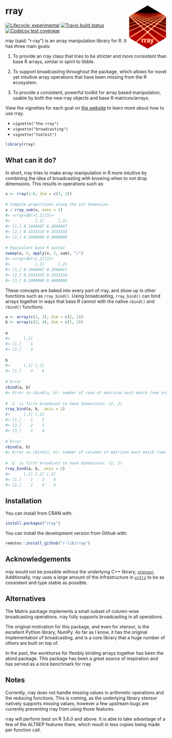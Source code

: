 
<!-- README.md is generated from README.Rmd. Please edit that file -->

# rray <a href='https:/rray.r-lib.org'><img src='man/figures/logo.png' align="right" height="139" /></a>

<!-- badges: start -->

[![Lifecycle:
experimental](https://img.shields.io/badge/lifecycle-experimental-orange.svg)](https://www.tidyverse.org/lifecycle/#experimental)
[![Travis build
status](https://travis-ci.org/r-lib/rray.svg?branch=master)](https://travis-ci.org/r-lib/rray)
[![Codecov test
coverage](https://codecov.io/gh/r-lib/rray/branch/master/graph/badge.svg)](https://codecov.io/gh/r-lib/rray?branch=master)
<!-- badges: end -->

rray (said: “r-ray”) is an array manipulation library for R. It has
three main goals:

1)  To provide an rray class that tries to be stricter and more
    consistent than base R arrays, similar in spirit to tibble.

2)  To support broadcasting throughout the package, which allows for
    novel yet intuitive array operations that have been missing from the
    R ecosystem.

3)  To provide a consistent, powerful toolkit for array based
    manipulation, usable by both the new rray objects and base R
    matrices/arrays.

View the vignettes for each goal on [the
website](https://rray.r-lib.org) to learn more about how to use rray.

  - `vignette("the-rray")`
  - `vignette("broadcasting")`
  - `vignette("toolkit")`

<!-- end list -->

``` r
library(rray)
```

## What can it do?

In short, rray tries to make array manipulation in R more intuitive by
combining the idea of broadcasting with knowing when to *not* drop
dimensions. This results in operations such as:

``` r
x <- rray(1:6, dim = c(3, 2))

# Compute proportions along the 1st dimension
x / rray_sum(x, axes = 1)
#> <rray<dbl>[,2][3]>
#>           [,1]      [,2]
#> [1,] 0.1666667 0.2666667
#> [2,] 0.3333333 0.3333333
#> [3,] 0.5000000 0.4000000

# Equivalent base R syntax
sweep(x, 2, apply(x, 2, sum), "/")
#> <rray<dbl>[,2][3]>
#>           [,1]      [,2]
#> [1,] 0.1666667 0.2666667
#> [2,] 0.3333333 0.3333333
#> [3,] 0.5000000 0.4000000
```

These concepts are baked into every part of rray, and show up in other
functions such as `rray_bind()`. Using broadcasting, `rray_bind()` can
bind arrays together in ways that base R cannot with the native
`cbind()` and `rbind()` functions.

``` r
a <- array(c(1, 2), dim = c(2, 1))
b <- array(c(3, 4), dim = c(1, 2))

a
#>      [,1]
#> [1,]    1
#> [2,]    2

b
#>      [,1] [,2]
#> [1,]    3    4

# Error
cbind(a, b)
#> Error in cbind(a, b): number of rows of matrices must match (see arg 2)

# `a` is first broadcast to have dimensions: (2, 2)
rray_bind(a, b, .axis = 1)
#>      [,1] [,2]
#> [1,]    1    1
#> [2,]    2    2
#> [3,]    3    4

# Error
rbind(a, b)
#> Error in rbind(a, b): number of columns of matrices must match (see arg 2)

# `b` is first broadcast to have dimensions: (2, 2)
rray_bind(a, b, .axis = 2)
#>      [,1] [,2] [,3]
#> [1,]    1    3    4
#> [2,]    2    3    4
```

## Installation

You can install from CRAN with:

``` r
install.packages("rray")
```

You can install the development version from Github with:

``` r
remotes::install_github("r-lib/rray")
```

## Acknowledgements

rray would not be possible without the underlying C++ library,
[`xtensor`](https://github.com/QuantStack/xtensor). Additionally, rray
uses a large amount of the infrastructure in
[`vctrs`](https://github.com/r-lib/vctrs) to be as consistent and type
stable as possible.

## Alternatives

The Matrix package implements a small subset of column-wise broadcasting
operations. rray fully supports broadcasting in all operations.

The original motivation for this package, and even for xtensor, is the
excellent Python library, NumPy. As far as I know, it has the original
implementation of broadcasting, and is a core library that a huge number
of others are built on top of.

In the past, the workhorse for flexibly binding arrays together has been
the abind package. This package has been a great source of inspiration
and has served as a nice benchmark for rray.

## Notes

Currently, rray does not handle missing values in arithmetic operations
and the reducing functions. This is coming, as the underlying library
xtensor natively supports missing values, however a few upstream bugs
are currently preventing rray from using those features.

rray will perform best on R 3.6.0 and above. It is able to take
advantage of a few of the ALTREP features there, which result in less
copies being made per function call.

